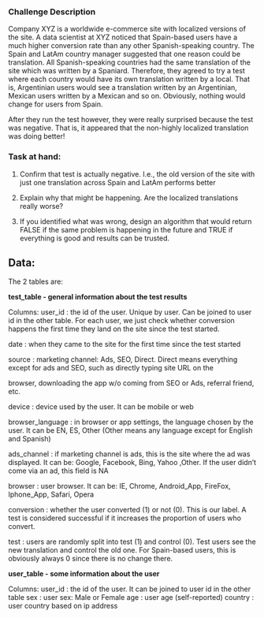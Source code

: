 ### Challenge Description

Company XYZ is a worldwide e-commerce site with localized versions of the site.
A data scientist at XYZ noticed that Spain-based users have a much higher conversion rate than any other Spanish-speaking country.
The Spain and LatAm country manager suggested that one reason could be translation. All Spanish-speaking countries had the same translation of the site which was written by a Spaniard. Therefore, they agreed to try a test where each country would have its own translation written by a local. That is, Argentinian users would see a translation written by an Argentinian, Mexican users written by a Mexican and so on. Obviously, nothing would change for users from Spain.

After they run the test however, they were really surprised because the test was negative. That is, it appeared that the non-highly localized translation was doing better!

### Task at hand:

1. Confirm that test is actually negative. I.e., the old version of the site with just one translation across Spain and LatAm performs better

2. Explain why that might be happening. Are the localized translations really worse?

3. If you identified what was wrong, design an algorithm that would return FALSE if the same problem is happening in the future and TRUE if everything is good and results can be trusted.

## Data:
The 2 tables are:

**test_table - general information about the test results**

Columns:
user_id : the id of the user. Unique by user. Can be joined to user id in the other table. For each user, we just check whether conversion happens the first time they land on the site since the test started.

date : when they came to the site for the first time since the test started

source : marketing channel: Ads, SEO, Direct. Direct means everything except for ads and SEO, such as directly typing site URL on the 

browser, downloading the app w/o coming from SEO or Ads, referral friend, etc.

device : device used by the user. It can be mobile or web

browser_language : in browser or app settings, the language chosen by the user. It can be EN, ES, Other (Other means any language except for English and Spanish)

ads_channel : if marketing channel is ads, this is the site where the ad was displayed. It can be: Google, Facebook, Bing, Yahoo ,Other. If the user didn’t come via an ad, this field is NA

browser : user browser. It can be: IE, Chrome, Android_App, FireFox, Iphone_App, Safari, Opera

conversion : whether the user converted (1) or not (0). This is our label. A test is considered successful if it increases the proportion of users who convert.

test : users are randomly split into test (1) and control (0). Test users see the new translation and control the old one. For Spain-based users, this is obviously always 0 since there is no change there.


**user_table - some information about the user**

Columns:
user_id : the id of the user. It can be joined to user id in the other table
sex : user sex: Male or Female
age : user age (self-reported)
country : user country based on ip address
